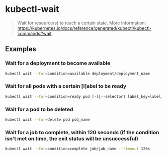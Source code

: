 # kubectl-wait

> Wait for resource(s) to reach a certain state. More information: <https://kubernetes.io/docs/reference/generated/kubectl/kubectl-commands#wait>.

## Examples

### Wait for a deployment to become available

```bash
kubectl wait --for=condition=available deployment/deployment_name
```

### Wait for all pods with a certain [l]abel to be ready

```bash
kubectl wait --for=condition=ready pod [-l|--selector] label_key=label_value
```

### Wait for a pod to be deleted

```bash
kubectl wait --for=delete pod pod_name
```

### Wait for a job to complete, within 120 seconds (if the condition isn't met on time, the exit status will be unsuccessful)

```bash
kubectl wait --for=condition=complete job/job_name --timeout 120s
```
